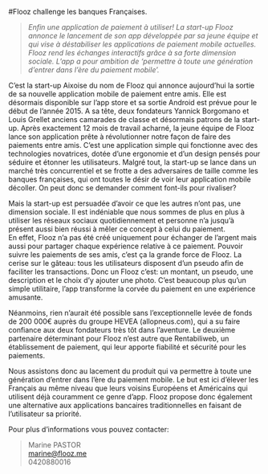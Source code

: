 #Flooz challenge les banques Françaises.
 

> *Enfin une application de paiement à utiliser! La start-up Flooz annonce le lancement de son app développée par sa jeune équipe et qui vise à déstabiliser les applications de paiement mobile actuelles. Flooz rend les échanges interactifs grâce à sa forte dimension sociale.  L’app a pour ambition de ‘permettre à toute une génération d’entrer dans l’ère du paiement mobile’.*  

C’est la start-up Aixoise du nom de Flooz qui annonce aujourd’hui la sortie de sa nouvelle application mobile de paiement entre amis. Elle est désormais disponible sur l’app store et sa sortie Android est prévue pour le début de l’année 2015. A sa tête, deux fondateurs Yannick Borgomano et Louis Grellet anciens camarades de classe et désormais patrons de la start-up. 
Après exactement 12 mois de travail acharné, la jeune équipe de Flooz lance son application prête à révolutionner notre façon de faire des paiements entre amis. 
C’est une application simple qui fonctionne avec des technologies novatrices, dotée d’une ergonomie et d’un design pensés pour séduire et étonner les utilisateurs. 
Malgré tout, la start-up se lance dans un marché très concurrentiel et se frotte a des adversaires de taille comme les banques françaises, qui ont toutes le désir de voir leur application mobile décoller. On peut donc se demander comment font-ils pour rivaliser?   

Mais la start-up est persuadée d’avoir ce que les autres n’ont pas, une dimension sociale. Il est indéniable que nous sommes de plus en plus à utiliser les réseaux sociaux quotidiennement et personne n’a jusqu’à présent aussi bien réussi à mêler ce concept à celui du paiement.   
En effet, Flooz n’a pas été créé uniquement pour échanger de l’argent mais aussi pour partager chaque expérience relative à ce paiement. Pouvoir suivre les paiements de ses amis, c’est ça la grande force de Flooz.
La cerise sur le gâteau: tous les utilisateurs disposent d’un pseudo afin de faciliter les transactions. Donc un Flooz c’est: un montant, un pseudo, une description et le choix d’y ajouter une photo. C’est beaucoup plus qu’un simple utilitaire, l’app transforme la corvée du paiement en une expérience amusante.  

Néanmoins, rien n’aurait été possible sans l’exceptionnelle levée de fonds de 200 000€ auprès du groupe HEVEA (allopneus.com), qui a su faire confiance aux deux fondateurs très tôt dans l’aventure. Le deuxième partenaire déterminant pour Flooz n’est autre que Rentabiliweb, un établissement de paiement, qui leur apporte fiabilité et sécurité pour les paiements.  

Nous assistons donc au lacement du produit qui va permettre à toute une génération d’entrer dans l’ère du paiement mobile. Le but est ici d’élever les Français au même niveau que leurs voisins Européens et Américains qui utilisent déjà couramment ce genre d’app. Flooz propose donc également une alternative aux applications bancaires traditionnelles en faisant de l’utilisateur sa priorité.   

Pour plus d’informations vous pouvez contacter:  

> Marine PASTOR  
> marine@flooz.me   
> 0420880016
